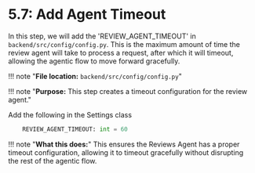 # 5.7: Add Agent Timeout

In this step, we will add the 'REVIEW_AGENT_TIMEOUT'  in `backend/src/config/config.py`. This is the maximum amount of time the review agent will take to process a request, after which it will timeout, allowing the agentic flow to move forward gracefully.

!!! note "**File location:** `backend/src/config/config.py`"

!!! note "**Purpose:** This step creates a timeout configuration for the review agent."


Add the following in the Settings class

```python
    REVIEW_AGENT_TIMEOUT: int = 60
```

!!! note "**What this does:**"
    This ensures the Reviews Agent has a proper timeout configuration, allowing it to timeout gracefully without disrupting the rest of the agentic flow.
